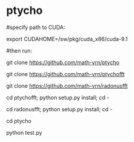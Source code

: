 # ptycho

#specify path to CUDA:

export CUDAHOME=/sw/pkg/cuda_x86/cuda-9.1

#then run:

git clone https://github.com/math-vrn/ptycho

git clone https://github.com/math-vrn/ptychofft

git clone https://github.com/math-vrn/radonusfft

cd ptychofft; python setup.py install; cd - 

cd radonusfft; python setup.py install; cd - 

cd ptycho

python test.py
